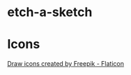 # etch-a-sketch

# Icons
<a href="https://www.flaticon.com/free-icons/draw" title="draw icons">Draw icons created by Freepik - Flaticon</a>
